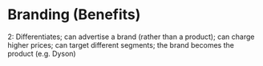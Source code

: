 # Branding (Benefits)

2: Differentiates; can advertise a brand (rather than a product); can charge higher prices; can target different segments; the brand becomes the product (e.g. Dyson)
